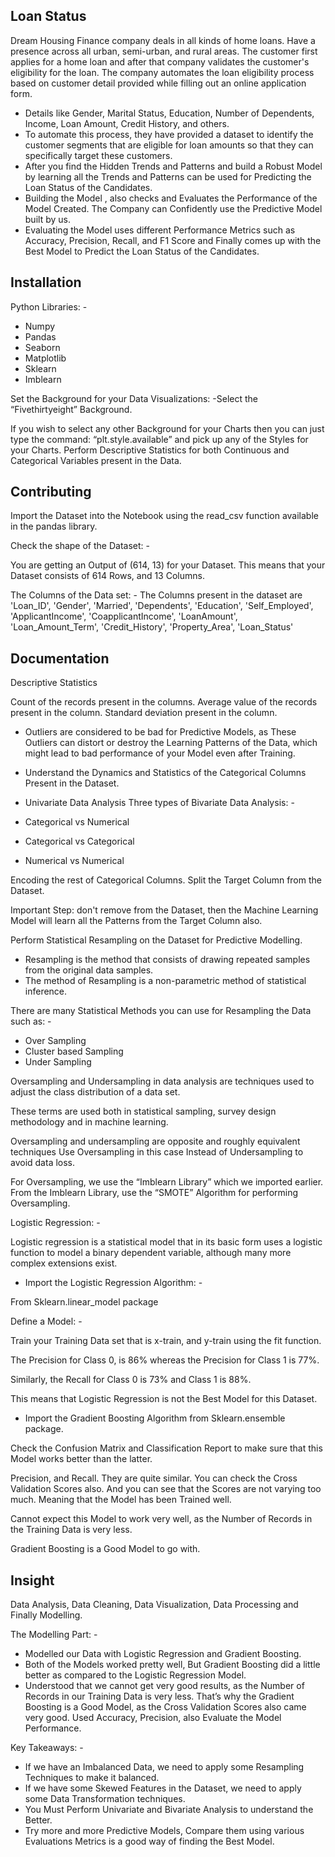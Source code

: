 
## Loan Status 

Dream Housing Finance company deals in all kinds of home loans. Have a presence across all urban, semi-urban, and rural areas. The customer first applies for a home loan and after that company validates the customer's eligibility for the loan.
The company automates the loan eligibility process based on customer detail provided while filling out an online application form.

- Details like Gender, Marital Status, Education, Number of Dependents, Income, Loan Amount, Credit History, and others.
- To automate this process, they have provided a dataset to identify the customer segments that are eligible for loan amounts so that they can specifically target these customers.
- After you find the Hidden Trends and Patterns and build a Robust Model by learning all the Trends and Patterns can be used for Predicting the Loan Status of the Candidates.
- Building the Model , also checks and Evaluates the Performance of the Model Created.
The Company can Confidently use the Predictive Model built by us.
- Evaluating the Model uses different Performance Metrics such as Accuracy, Precision, Recall, and F1 Score
and Finally comes up with the Best Model to Predict the Loan Status of the Candidates.

## Installation
Python Libraries: -
- Numpy
- Pandas
- Seaborn
- Matplotlib
- Sklearn
- Imblearn

Set the Background for your Data Visualizations: -Select the “Fivethirtyeight” Background.

If you wish to select any other Background for your Charts then you can just type the command: “plt.style.available” and pick up any of the Styles for your Charts.
    Perform Descriptive Statistics for both Continuous and Categorical Variables present in the Data.
## Contributing


Import the Dataset into the Notebook using the read_csv function available in the pandas library.

Check the shape of the Dataset: -

You are getting an Output of (614, 13) for your Dataset.
This means that your Dataset consists of 614 Rows, and 13 Columns.

The Columns of the Data set: -
The Columns present in the dataset are 'Loan_ID', 'Gender', 'Married', 'Dependents', 'Education', 'Self_Employed', 'ApplicantIncome', 'CoapplicantIncome', 'LoanAmount', 'Loan_Amount_Term', 'Credit_History', 'Property_Area', 'Loan_Status'


## Documentation

 Descriptive Statistics

Count of the records present in the columns.
Average value of the records present in the column.
Standard deviation present in the column.

- Outliers are considered to be bad for Predictive Models, as These Outliers can distort or destroy the Learning Patterns of the Data, which might lead to bad performance of your Model even after Training.

- Understand the Dynamics and Statistics of the Categorical Columns Present in the Dataset.
- Univariate Data Analysis
Three types of Bivariate Data Analysis: -
- Categorical vs Numerical
- Categorical vs Categorical
- Numerical vs Numerical

Encoding the rest of Categorical Columns.
Split the Target Column from the Dataset.

Important Step: 
don't remove from the Dataset, then the Machine Learning Model will learn all the Patterns from the Target Column also.

Perform Statistical Resampling on the Dataset for Predictive Modelling.

- Resampling is the method that consists of drawing repeated samples from the original data samples.
- The method of Resampling is a non-parametric method of statistical inference.

There are many Statistical Methods you can use for Resampling the Data such as: -

- Over Sampling
- Cluster based Sampling
- Under Sampling


Oversampling and Undersampling in data analysis are techniques used to adjust the class distribution of a data set.


These terms are used both in statistical sampling, survey design methodology and in machine learning.

Oversampling and undersampling are opposite and roughly equivalent techniques
Use Oversampling in this case Instead of Undersampling to avoid data loss.


For Oversampling, we use the “Imblearn Library” which we imported earlier.
From the Imblearn Library, use the “SMOTE” Algorithm for performing Oversampling.

Logistic Regression: -

Logistic regression is a statistical model that in its basic form uses a logistic function to model a binary dependent variable, although many more complex extensions exist.

- Import the Logistic Regression Algorithm: -

From Sklearn.linear_model package

Define a Model: -

Train your Training Data set that is x-train, and y-train using the fit function.

The Precision for Class 0, is 86% whereas the Precision for Class 1 is 77%.

Similarly, the Recall for Class 0 is 73% and Class 1 is 88%.

This means that Logistic Regression is not the Best Model for this Dataset.

- Import the Gradient Boosting Algorithm from Sklearn.ensemble package.

Check the Confusion Matrix and Classification Report to make sure that this Model works better than the latter.

Precision, and Recall. They are quite similar. You can check the Cross Validation Scores also. And you can see that the Scores are not varying too much. Meaning that the Model has been Trained well.

Cannot expect this Model to work very well, as the Number of Records in the Training Data is very less.

Gradient Boosting is a Good Model to go with.





## Insight

Data Analysis, Data Cleaning, Data Visualization, Data Processing and Finally Modelling.

The Modelling Part: -

- Modelled our Data with Logistic Regression and Gradient Boosting.
- Both of the Models worked pretty well, But Gradient Boosting did a little better as compared to the Logistic Regression Model.
- Understood that we cannot get very good results, as the Number of Records in our Training Data is very less. 
That’s why the Gradient Boosting is a Good Model, as the Cross Validation Scores also came very good.
Used Accuracy, Precision, also Evaluate the Model Performance.

Key Takeaways: -

- If we have an Imbalanced Data, we need to apply some Resampling Techniques to make it balanced.
- If we have some Skewed Features in the Dataset, we need to apply some Data Transformation techniques.
- You Must Perform Univariate and Bivariate Analysis to understand the Better.
- Try more and more Predictive Models, Compare them using various Evaluations Metrics is a good way of finding the Best Model.
